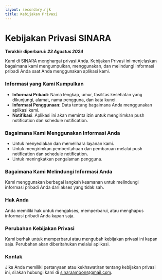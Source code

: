 ```yaml
---
layout: secondary.njk
title: Kebijakan Privasi
---
```


# **Kebijakan Privasi SINARA**

**Terakhir diperbarui: _23 Agustus 2024_**

Kami di SINARA menghargai privasi Anda. Kebijakan Privasi ini menjelaskan bagaimana kami mengumpulkan, menggunakan, dan melindungi informasi pribadi Anda saat Anda menggunakan aplikasi kami.

### Informasi yang Kami Kumpulkan

- **Informasi Pribadi**: Nama lengkap, umur, fasilitas kesehatan yang dikunjungi, alamat, nama pengguna, dan kata kunci.
- **Informasi Penggunaan**: Data tentang bagaimana Anda menggunakan aplikasi kami.
- **Notifikasi**: Aplikasi ini akan meminta izin untuk mengirimkan push notification dan schedule notification.

### Bagaimana Kami Menggunakan Informasi Anda

- Untuk menyediakan dan memelihara layanan kami.
- Untuk mengirimkan pemberitahuan dan pembaruan melalui push notification dan schedule notification.
- Untuk meningkatkan pengalaman pengguna.

### Bagaimana Kami Melindungi Informasi Anda

Kami menggunakan berbagai langkah keamanan untuk melindungi informasi pribadi Anda dari akses yang tidak sah.

### Hak Anda

Anda memiliki hak untuk mengakses, memperbarui, atau menghapus informasi pribadi Anda kapan saja.

### Perubahan Kebijakan Privasi

Kami berhak untuk memperbarui atau mengubah kebijakan privasi ini kapan saja. Perubahan akan diberitahukan melalui aplikasi.

### Kontak

Jika Anda memiliki pertanyaan atau kekhawatiran tentang kebijakan privasi ini, silakan hubungi kami di [sinaraambon@gmail.com](mailto:sinaraambon@gmail.com).
